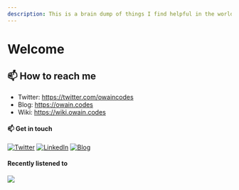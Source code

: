 ```yaml
---
description: This is a brain dump of things I find helpful in the world of coding.
---
```


# Welcome



## 📫 How to reach me

* Twitter: https://twitter.com/owaincodes
* Blog: https://owain.codes
* Wiki: https://wiki.owain.codes

#### 📫 Get in touch

[![Twitter](https://img.shields.io/twitter/url/https/twitter.com/owaincodes.svg?style=social\&label=Follow%20%40owaincodes)](https://twitter.com/owaincodes) [![LinkedIn](https://img.shields.io/badge/LinkedIn-Profile-blue)](https://www.linkedin.com/in/owainwilliams/) [![Blog](https://img.shields.io/badge/Owain.-Codes-green)](https://owain.codes)

#### Recently listened to

[![](https://lastfm-recently-played.vercel.app/api?user=owaincodes)](https://www.last.fm/user/owaincodes)
